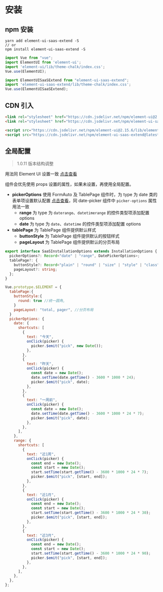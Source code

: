 # 安装

## npm 安装
```shell
yarn add element-ui-saas-extend -S
// or
npm install element-ui-saas-extend -S
```

```js static
import Vue from "vue";
import ElementUI from 'element-ui';
import 'element-ui/lib/theme-chalk/index.css';
Vue.use(ElementUI);

import ElementUISaaSExtend from "element-ui-saas-extend";
import 'element-ui-saas-extend/lib/theme-chalk/index.css';
Vue.use(ElementUISaaSExtend);
```

## CDN 引入
```html
<link rel="stylesheet" href="https://cdn.jsdelivr.net/npm/element-ui@2.15.6/lib/theme-chalk/index.css">
<link rel="stylesheet" href="https://cdn.jsdelivr.net/npm/element-ui-saas-extend@latest/lib/theme-chalk/index.css">

<script src="https://cdn.jsdelivr.net/npm/element-ui@2.15.6/lib/element-ui.common.min.js"></script>
<script src="https://cdn.jsdelivr.net/npm/element-ui-saas-extend@latest/lib/element-ui-saas-extend.min.js"></script>
```

## 全局配置
> 1.0.11 版本结构调整

用法同 Element UI 设置一致 [点击查看](https://element.eleme.io/#/zh-CN/component/quickstart#quan-ju-pei-zhi)

组件会优先使用 props 设置的属性，如果未设置，再使用全局配置。

- **pickerOptions** 使用 FormAuto 及 TablePage 组件时，为 type 为 date 类的表单项设置默认配置 [点击查看](https://element.eleme.io/#/zh-CN/component/date-picker)，同 date-picker 组件中 `picker-options` 属性用法一致
  - **range** 为 type 为 `daterange`、`datetimerange` 的控件类型项添加配置 options
  - **date** 为 type 为 `date`、`datetime` 的控件类型项添加配置 options
- **tablePage** 为 TablePage 组件提供默认样式
  - **buttonStyle** 为 TablePage 组件提供默认的按钮样式 
  - **pageLayout** 为 TablePage 组件提供默认的分页布局

```ts
export interface SaaSInstallationOptions extends InstallationOptions {
  pickerOptions?: Record<"date" | "range", DatePickerOptions>;
  tablePage?: {
    buttonStyle?: Record<"plain" | "round" | "size" | "style" | "class", string | boolean>;
    pageLayout?: string;
  };
}
```


```js static
Vue.prototype.$ELEMENT = {
  tablePage:{
    buttonStyle:{
      round: true //统一圆角,
    }
    pageLayout: "total, pager", //分页布局
  }
  pickerOptions: {
    date: {
      shortcuts: [
        {
          text: "今天",
          onClick(picker) {
            picker.$emit("pick", new Date());
          },
        },
        {
          text: "昨天",
          onClick(picker) {
            const date = new Date();
            date.setTime(date.getTime() - 3600 * 1000 * 24);
            picker.$emit("pick", date);
          },
        },
        {
          text: "一周前",
          onClick(picker) {
            const date = new Date();
            date.setTime(date.getTime() - 3600 * 1000 * 24 * 7);
            picker.$emit("pick", date);
          },
        },
      ],
    },
    range: {
      shortcuts: [
        {
          text: "近1周",
          onClick(picker) {
            const end = new Date();
            const start = new Date();
            start.setTime(start.getTime() - 3600 * 1000 * 24 * 7);
            picker.$emit("pick", [start, end]);
          },
        },
        {
          text: "近1月",
          onClick(picker) {
            const end = new Date();
            const start = new Date();
            start.setTime(start.getTime() - 3600 * 1000 * 24 * 30);
            picker.$emit("pick", [start, end]);
          },
        },
        {
          text: "近3月",
          onClick(picker) {
            const end = new Date();
            const start = new Date();
            start.setTime(start.getTime() - 3600 * 1000 * 24 * 90);
            picker.$emit("pick", [start, end]);
          },
        },
      ],
    },
  },
};

```